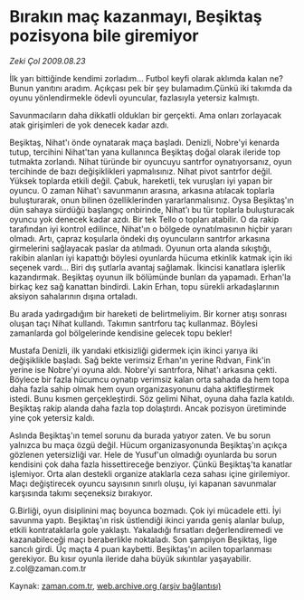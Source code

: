 # Bırakın maç kazanmayı, Beşiktaş pozisyona bile giremiyor

*Zeki Çol 2009.08.23*

<tr><td class="metin" colspan="2" style="padding-top: 20px; padding-left: 5px; padding-right: 10px;">İlk yarı bittiğinde kendimi zorladım... Futbol keyfi olarak aklımda kalan ne? Bunun yanıtını aradım. Açıkçası pek bir şey bulamadım.Çünkü iki takımda da oyunu yönlendirmekle ödevli oyuncular, fazlasıyla yetersiz kalmıştı.</td></tr><tr><td class="metin" colspan="2" style="padding-top: 20px; padding-left: 5px; padding-right: 10px;"><p> Savunmacıların daha dikkatli oldukları bir gerçekti. Ama onları zorlayacak atak girişimleri de yok denecek kadar azdı.
<p> Beşiktaş, Nihat'ı önde oynatarak maça başladı. Denizli, Nobre'yi kenarda tutup, tercihini Nihat'tan yana kullanınca Beşiktaş doğal olarak ileride top tutmakta zorlandı. Nihat türünde bir oyuncuyu santrfor oynatıyorsanız, oyun tercihinde de bazı değişiklikleri yapmalısınız. Nihat pivot santrfor değil. Yüksek toplarda etkili değil. Çabuk, hareketli, tek vuruşları iyi yapan bir oyuncu. O zaman Nihat'ı savunmanın arasına, arkasına atılacak toplarla buluşturarak, onun bilinen özelliklerinden yararlanmalısınız. Oysa Beşiktaş'ın dün sahaya sürdüğü başlangıç onbirinde, Nihat'ı bu tür toplarla buluşturacak oyuncu yok denecek kadar azdı. Bir tek Tello o topları atabilir. O da rakip tarafından iyi kontrol edilince, Nihat'ın o bölgede oynatılmasının hiçbir yararı olmadı. Artı, çapraz koşularla öndeki dış oyuncuların santrfor arkasına girmelerini sağlayacak paslar da atılmadı. Oyunun orta alanda sıkıştığı, rakibin alanları iyi kapattığı böylesi oyunlarda hücuma etkinlik katmak için iki seçenek vardı... Biri dış şutlarla avantaj sağlamak. İkincisi kanatlara işlerlik kazandırmak. Beşiktaş oyunun ilk bölümünde bunları da yapamadı. Erhan'la birkaç kez sağ kanattan bindirdi. Lakin Erhan, topu sürekli arkadaşlarının aksiyon sahalarının dışına ortaladı.
<p> Bu arada yadırgadığım bir hareketi de belirtmeliyim. Bir korner atışı sonrası oluşan taçı Nihat kullandı. Takımın santrforu taç kullanmaz. Böylesi zamanlarda gol bölgelerinde kendisine gelecek topu bekler!
<p>Mustafa Denizli, ilk yarıdaki etkisizliği gidermek için ikinci yarıya iki değişiklikle başladı. Sağ bekte verimsiz Erhan'ın yerine Rıdvan, Fink'in yerine ise Nobre'yi oyuna aldı. Nobre'yi santrfora, Nihat'ı arkasına çekti. Böylece bir fazla hücumcu oynatıp verimsiz kalan orta sahada da hem topa daha fazla sahip olmak hem oyun organizasyonunu daha aktifleştirmek istedi. Bunu kısmen gerçekleştirdi. Söz gelimi Nihat, oyuna daha fazla katıldı. Beşiktaş rakip alanda daha fazla top dolaştırdı. Ancak pozisyon üretiminde yine çok yetersiz kaldı.
<p> Aslında Beşiktaş'ın temel sorunu da burada yatıyor zaten. Ve bu sorun yalnızca bu maça özgü değil. Hücum organizasyonunda Beşiktaş'ın açıkça gözlenen yetersizliği var. Hele de Yusuf'un olmadığı oyunlarda bu sorun kendisini çok daha fazla hissettireceğe benziyor. Çünkü Beşiktaş'ta kanatlar işlemiyor. Orta alan destekli organize ataklarla ceza sahası içine girilemiyor. Maçı değiştirecek oyuncu sayısının sınırlı oluşu, iyi kapanan savunmalar karşısında takımı seçeneksiz bırakıyor.
<p> G.Birliği, oyun disiplinini maç boyunca bozmadı. Çok iyi mücadele etti. İyi savunma yaptı. Beşiktaş'ın risk üstlendiği ikinci yarıda geniş alanlar bulup, etkili kontrataklarla gole yaklaştı. Yakaladığı fırsatları değerlendiremedi ve kazanabileceği maçı beraberlikle noktaladı. Son şampiyon Beşiktaş, lige sancılı girdi. Üç maçta 4 puan kaybetti. Beşiktaş'ın acilen toparlanması gerekiyor. Bu kısır oyunla ileride daha büyük sıkıntılar yaşayabilir. z.col@zaman.com.tr<br/></p></p></p></p></p></p></td></tr>

Kaynak: [zaman.com.tr](http://zaman.com.tr/yazar.do?yazino=883699), [web.archive.org (arşiv bağlantısı)](http://web.archive.org/web/20090923101432/http://www.zaman.com.tr:80/yazar.do?yazino=883699)
